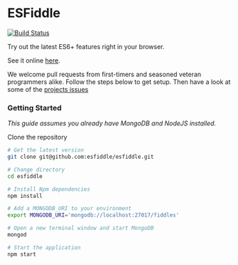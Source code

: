 ESFiddle
===

[![Build Status](https://travis-ci.org/esfiddle/esfiddle.png?branch=master)](https://travis-ci.org/esfiddle/esfiddle)

Try out the latest ES6+ features right in your browser.

See it online [here](https://esfiddle.net/).

We welcome pull requests from first-timers and seasoned veteran programmers alike. Follow the steps below to get setup. Then have a look at some of the [projects issues](https://github.com/esfiddle/esfiddle/labels/up-for-grabs)

### Getting Started
*This guide assumes you already have MongoDB and NodeJS installed.*

Clone the repository
```bash
# Get the latest version
git clone git@github.com:esfiddle/esfiddle.git

# Change directory
cd esfiddle

# Install Npm dependencies
npm install

# Add a MONGODB_URI to your environment
export MONGODB_URI='mongodb://localhost:27017/fiddles'

# Open a new terminal window and start MongoDB
mongod

# Start the application
npm start
